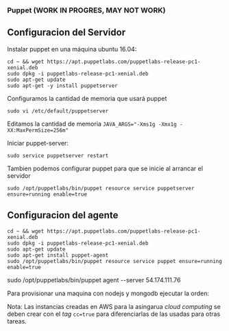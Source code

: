 
### Puppet (WORK IN PROGRES, MAY NOT WORK)

## Configuracion del Servidor

Instalar puppet en una máquina ubuntu 16.04:

```
cd ~ && wget https://apt.puppetlabs.com/puppetlabs-release-pc1-xenial.deb
sudo dpkg -i puppetlabs-release-pc1-xenial.deb
sudo apt-get update
sudo apt-get -y install puppetserver
```

Configuramos la cantidad de memoria que usará puppet

```
sudo vi /etc/default/puppetserver
```

Editamos la cantidad de memoria `JAVA_ARGS="-Xms1g -Xmx1g -XX:MaxPermSize=256m"`


Iniciar puppet-server:

```
sudo service puppetserver restart
```

Tambien podemos configurar puppet para que se inicie al arrancar el servidor

```
sudo /opt/puppetlabs/bin/puppet resource service puppetserver ensure=running enable=true
```

## Configuracion del agente

```
cd ~ && wget https://apt.puppetlabs.com/puppetlabs-release-pc1-xenial.deb
sudo dpkg -i puppetlabs-release-pc1-xenial.deb
sudo apt-get update
sudo apt-get install puppet-agent
sudo /opt/puppetlabs/bin/puppet resource service puppet ensure=running enable=true
```


sudo /opt/puppetlabs/bin/puppet agent --server 54.174.111.76


Para provisionar una maquina con nodejs y mongodb ejecutar la orden:


Nota: Las instancias creadas en AWS para la asingarua *cloud computing* se deben crear con el *tag* `cc=true` para diferenciarlas de las usadas para otras tareas.
